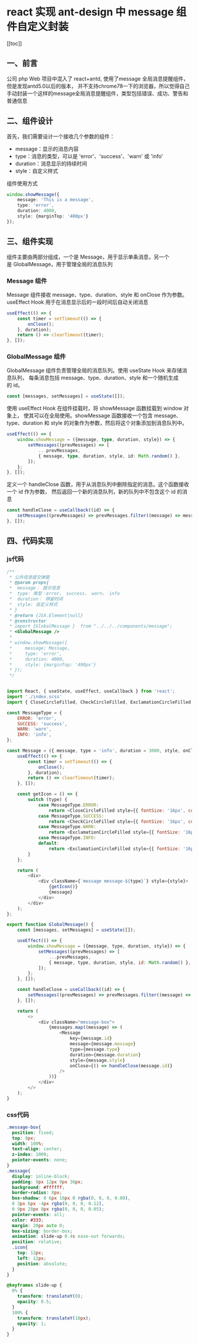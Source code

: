

# react 实现 ant-design 中 message 组件自定义封装
[[toc]]


## 一、前言
公司 php Web 项目中混入了 react+antd, 使用了message 全局消息提醒组件，但是发现antd5.0以后的版本，
并不支持chrome78一下的浏览器，所以觉得自己手动封装一个这样的message全局消息提醒组件，类型包括错误、成功、警告和普通信息

## 二、组件设计
首先，我们需要设计一个接收几个参数的组件：
- message：显示的消息内容
- type：消息的类型，可以是 'error'、'success'、'warn' 或 'info'
- duration：消息显示的持续时间
- style：自定义样式

组件使用方式
```ts
window.showMessage({
    message: 'This is a message',
    type: 'error',
    duration: 4000,
    style: {marginTop: '400px'}
});
```

## 三、组件实现
组件主要由两部分组成，一个是 Message，用于显示单条消息，另一个是 GlobalMessage，用于管理全局的消息队列

### Message 组件
Message 组件接收 message、type、duration、style 和 onClose 作为参数。
useEffect Hook 用于在消息显示后的一段时间后自动关闭消息
```ts
useEffect(() => {
    const timer = setTimeout(() => {
        onClose();
    }, duration);
    return () => clearTimeout(timer);
}, []);
```

### GlobalMessage 组件
GlobalMessage 组件负责管理全局的消息队列。使用 useState Hook 来存储消息队列，
每条消息包括 message、type、duration、style 和一个随机生成的 id。
```ts
const [messages, setMessages] = useState([]);
```
使用 useEffect Hook 在组件挂载时，将 showMessage 函数挂载到 window 对象上，
使其可以在全局使用。showMessage 函数接收一个包含 message、
type、duration 和 style 的对象作为参数，然后将这个对象添加到消息队列中。
```ts
useEffect(() => {
    window.showMessage = ({message, type, duration, style}) => {
        setMessages((prevMessages) => [
            ...prevMessages,
            { message, type, duration, style, id: Math.random() },
        ]);
    };
}, []);
```
定义一个 handleClose 函数，用于从消息队列中删除指定的消息。这个函数接收一个 id 作为参数，
然后返回一个新的消息队列，新的队列中不包含这个 id 的消息
```ts
const handleClose = useCallback((id) => {
    setMessages((prevMessages) => prevMessages.filter((message) => message.id !== id));
}, []);
```

## 四、代码实现
### js代码
```js
/**
 * 公共信息提交弹窗
 * @param props{
 *  message： 提示信息
 *  type: 类型：error， success， warn， info
 *  duration： 停留时间
 *  style: 自定义样式
 * }
 * @return {JSX.Element|null}
 * @constructor
 * import {GlobalMessage }  from "../../../components/message";
 * <GlobalMessage />
 *
 * window.showMessage({
 *     message: Message,
 *     type: 'error',
 *     duration: 4000,
 *     style: {marginTop: '400px'}
 * });
 */


import React, { useState, useEffect, useCallback } from 'react';
import './index.scss'
import { CloseCircleFilled, CheckCircleFilled, ExclamationCircleFilled } from '@ant-design/icons';

const MessageType = {
    ERROR: 'error',
    SUCCESS: 'success',
    WARN: 'warn',
    INFO: 'info',
};

const Message = ({ message, type = 'info', duration = 3000, style, onClose }) => {
    useEffect(() => {
        const timer = setTimeout(() => {
            onClose();
        }, duration);
        return () => clearTimeout(timer);
    }, []);

    const getIcon = () => {
        switch (type) {
            case MessageType.ERROR:
                return <CloseCircleFilled style={{ fontSize: '16px', color: 'red' }} className="icon" />;
            case MessageType.SUCCESS:
                return <CheckCircleFilled style={{ fontSize: '16px', color: '#32CD32' }} className="icon" />;
            case MessageType.WARN:
                return <ExclamationCircleFilled style={{ fontSize: '16px', color: '#FFA500' }} className="icon" />;
            case MessageType.INFO:
            default:
                return <ExclamationCircleFilled style={{ fontSize: '16px', color: '#007FFF' }} className="icon" />;
        }
    };

    return (
        <div>
            <div className={`message message-${type}`} style={style}>
                {getIcon()}
                {message}
            </div>
        </div>
    );
};

export function GlobalMessage() {
    const [messages, setMessages] = useState([]);

    useEffect(() => {
        window.showMessage = ({message, type, duration, style}) => {
            setMessages((prevMessages) => [
                ...prevMessages,
                { message, type, duration, style, id: Math.random() },
            ]);
        };
    }, []);

    const handleClose = useCallback((id) => {
        setMessages((prevMessages) => prevMessages.filter((message) => message.id !== id));
    }, []);

    return (
        <>
            <div className="message-box">
                {messages.map((message) => (
                    <Message
                        key={message.id}
                        message={message.message}
                        type={message.type}
                        duration={message.duration}
                        style={message.style}
                        onClose={() => handleClose(message.id)}
                    />
                ))}
            </div>
        </>
    );
}
```

### css代码
```scss
.message-box{
  position: fixed;
  top: 8px;
  width: 100%;
  text-align: center;
  z-index: 1000;
  pointer-events: none;
}
.message{
  display: inline-block;
  padding: 9px 12px 9px 36px;
  background: #ffffff;
  border-radius: 8px;
  box-shadow: 0 6px 16px 0 rgba(0, 0, 0, 0.08), 
  0 3px 6px -4px rgba(0, 0, 0, 0.12), 
  0 9px 28px 8px rgba(0, 0, 0, 0.05);
  pointer-events: all;
  color: #333;
  margin: 20px auto 0;
  box-sizing: border-box;
  animation: slide-up 0.4s ease-out forwards;
  position: relative;
  .icon{
    top: 12px;
    left: 12px;
    position: absolute;
  }
}

@keyframes slide-up {
  0% {
    transform: translateY(0);
    opacity: 0.5;
  }
  100% {
    transform: translateY(10px);
    opacity: 1;
  }
}
```